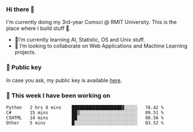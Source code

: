 ### Hi there 👋

I'm currently doing my 3rd-year Comsci @ RMIT University. This is the place where I build stuff 👀. 

- 🌱I’m currently learning AI, Statistic, OS and Unix stuff.
- 👯 I’m looking to collaborate on Web Applications and Machine Learning projects.

### 🔑 Public key

In case you ask, my public key is available [here](https://public.auspham.dev/).

### 📅 This week I have been working on
<!--START_SECTION:waka-->
```text
Python   2 hrs 8 mins    ███████████████████▓░░░░░   78.42 % 
C#       15 mins         ██▒░░░░░░░░░░░░░░░░░░░░░░   09.51 % 
CSHTML   14 mins         ██░░░░░░░░░░░░░░░░░░░░░░░   08.56 % 
Other    5 mins          █░░░░░░░░░░░░░░░░░░░░░░░░   03.52 % 
```
<!--END_SECTION:waka-->

<!--
**rockmanvnx6/rockmanvnx6** is a ✨ _special_ ✨ repository because its `README.md` (this file) appears on your GitHub profile.

Here are some ideas to get you started:

- 🔭 I’m currently working on ...
- 🌱 I’m currently learning ...
- 👯 I’m looking to collaborate on ...
- 🤔 I’m looking for help with ...
- 💬 Ask me about ...
- 📫 How to reach me: ...
- 😄 Pronouns: ...
- ⚡ Fun fact: ...
-->
